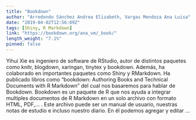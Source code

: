```yaml
---
title: "Bookdown"
author: "Arredondo Sánchez Andrea Elizabeth, Vargas Mendoza Ana Luisa"
date: "2019-04-02T12:56:09Z"
tags: [Shiny, R Markdown]
link: "https://bookdown.org/ana_vm/_book/"
length_weight: "7.1%"
pinned: false
---
```


Yihui Xie es ingeniero de software de RStudio, autor de distintos paquetes como knitr, blogdown, xaringan, tinytex y bookdown. Además, ha colaborado en importantes paquetes como Shiny y RMarkdown. Ha publicado libros como “bookdown: Authoring Books and Technical Documents with R Markdown” del cual nos basaremos para hablar de Bookdown. Bookdown es un paquete de R que nos ayuda a integrar multiples documentos de R Markdown en un solo archivo con formato HTML, PDF,… . Este archivo puede ser un manual de usuario, nuestras notas de estudio e incluso nuestro diario. En él podemos agregar y editar ...
